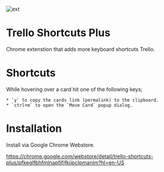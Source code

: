 ![ext](https://raw.githubusercontent.com/bulkan/trello-shortcuts-plus/master/icons/128.png)

# Trello Shortcuts Plus

Chrome extenstion that adds more keyboard shortcuts Trello.


# Shortcuts

While hovering over a card hit one of the following keys;

    * `y` to copy the cards link (permalink) to the clipboard.
    * `ctrl+m` to open the `Move Card` popup dialog.


# Installation

Install via Google Chrome Webstore. 

https://chrome.google.com/webstore/detail/trello-shortcuts-plus/pfkeglfbhfmlnapfjfjfkiipclpmanim?hl=en-US
